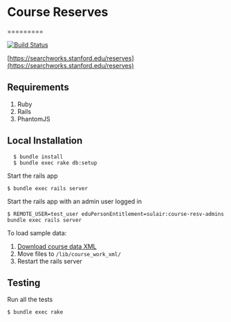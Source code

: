 # Course Reserves
=========

[![Build Status](https://travis-ci.org/sul-dlss/course_reserves.svg?branch=master)](https://travis-ci.org/sul-dlss/course_reserves)

[https://searchworks.stanford.edu/reserves](https://searchworks.stanford.edu/reserves)

## Requirements
1. Ruby
2. Rails
3. PhantomJS

## Local Installation
```
  $ bundle install
  $ bundle exec rake db:setup
```

Start the rails app
  ```
  $ bundle exec rails server
  ```

Start the rails app with an admin user logged in
  ```
  $ REMOTE_USER=test_user eduPersonEntitlement=sulair:course-resv-admins bundle exec rails server
  ```

To load sample data:
1. [Download course data XML](https://consul.stanford.edu/display/SYSTEMS/Registry+Course+Harvesting)
2. Move files to `/lib/course_work_xml/`
3. Restart the rails server

## Testing

Run all the tests
  ```
  $ bundle exec rake
  ```
